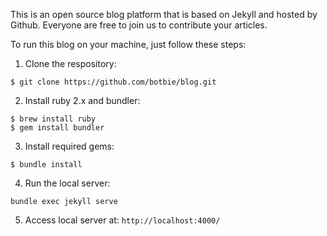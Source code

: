 This is an open source blog platform that is based on Jekyll and hosted by Github. Everyone are free to join us to contribute your articles.

To run this blog on your machine, just follow these steps:

1. Clone the respository:
```
$ git clone https://github.com/botbie/blog.git
```
2. Install ruby 2.x and bundler:
```
$ brew install ruby
$ gem install bundler
```
3. Install required gems:
```
$ bundle install
```
4. Run the local server:
```
bundle exec jekyll serve
```
5. Access local server at: `http://localhost:4000/`

